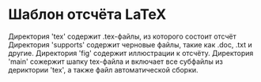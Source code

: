 # Шаблон отсчёта LaTeX

Директория 'tex' содержит .tex-файлы, из которого состоит отсчёт
Директория 'supports' содержит черновые файлы, такие как .doc, .txt и другие. 
Директория 'fig' содержит иллюстрации к отсчёту.
Директория 'main' сожержит шапку tex-файла и включает все субфайлы из дериктории 'tex', а также файл автоматической сборки.

